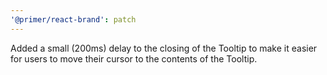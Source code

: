 ```yaml
---
'@primer/react-brand': patch
---
```


Added a small (200ms) delay to the closing of the Tooltip to make it easier for users to move their cursor to the contents of the Tooltip.
